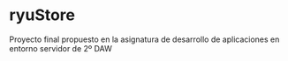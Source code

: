 # ryuStore
Proyecto final propuesto en la asignatura de desarrollo de aplicaciones en entorno servidor de 2º DAW
